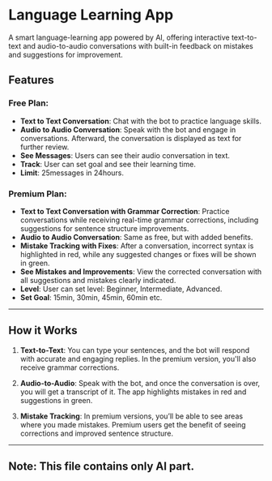 # Language Learning App

A smart language-learning app powered by AI, offering interactive text-to-text and audio-to-audio conversations with built-in feedback on mistakes and suggestions for improvement.

## Features

### Free Plan:
- **Text to Text Conversation**: Chat with the bot to practice language skills.
- **Audio to Audio Conversation**: Speak with the bot and engage in conversations. Afterward, the conversation is displayed as text for further review.
- **See Messages**: Users can see their audio conversation in text.
- **Track**: User can set goal and see their learning time.
- **Limit**: 25messages in 24hours.

### Premium Plan:
- **Text to Text Conversation with Grammar Correction**: Practice conversations while receiving real-time grammar corrections, including suggestions for sentence structure improvements.
- **Audio to Audio Conversation**: Same as free, but with added benefits.
- **Mistake Tracking with Fixes**: After a conversation, incorrect syntax is highlighted in red, while any suggested changes or fixes will be shown in green.
- **See Mistakes and Improvements**: View the corrected conversation with all suggestions and mistakes clearly indicated.
- **Level**: User can set level: Beginner, Intermediate, Advanced.
- **Set Goal**: 15min, 30min, 45min, 60min etc.

---

## How it Works

1. **Text-to-Text**: You can type your sentences, and the bot will respond with accurate and engaging replies. In the premium version, you'll also receive grammar corrections.
   
2. **Audio-to-Audio**: Speak with the bot, and once the conversation is over, you will get a transcript of it. The app highlights mistakes in red and suggestions in green.

3. **Mistake Tracking**: In premium versions, you’ll be able to see areas where you made mistakes. Premium users get the benefit of seeing corrections and improved sentence structure.

---
## **Note**: This file contains only AI part.
